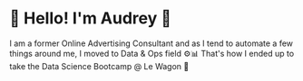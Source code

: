 # 👋 Hello! I'm Audrey 🤩

I am a former Online Advertising Consultant and as I tend to automate a few things around me, I moved to Data & Ops field ⚙️📊 That's how I ended up to take the Data Science Bootcamp @ Le Wagon 🚂

<!--
**AudreyMalecki/AudreyMalecki** is a ✨ _special_ ✨ repository because its `README.md` (this file) appears on your GitHub profile.

Here are some ideas to get you started:

- 🔭 I’m currently working on ...
- 🌱 I’m currently learning ...
- 👯 I’m looking to collaborate on ...
- 🤔 I’m looking for help with ...
- 💬 Ask me about ...
- 📫 How to reach me: ...
- 😄 Pronouns: ...
- ⚡ Fun fact: ...
-->
